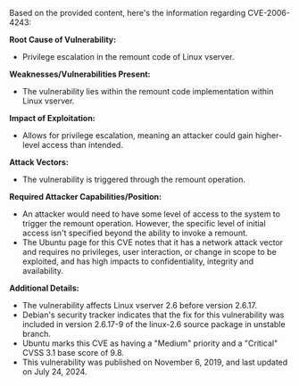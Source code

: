 Based on the provided content, here's the information regarding CVE-2006-4243:

**Root Cause of Vulnerability:**
- Privilege escalation in the remount code of Linux vserver.

**Weaknesses/Vulnerabilities Present:**
- The vulnerability lies within the remount code implementation within Linux vserver.

**Impact of Exploitation:**
- Allows for privilege escalation, meaning an attacker could gain higher-level access than intended.

**Attack Vectors:**
- The vulnerability is triggered through the remount operation.

**Required Attacker Capabilities/Position:**
- An attacker would need to have some level of access to the system to trigger the remount operation. However, the specific level of initial access isn't specified beyond the ability to invoke a remount.
- The Ubuntu page for this CVE notes that it has a network attack vector and requires no privileges, user interaction, or change in scope to be exploited, and has high impacts to confidentiality, integrity and availability.

**Additional Details:**
- The vulnerability affects Linux vserver 2.6 before version 2.6.17.
- Debian's security tracker indicates that the fix for this vulnerability was included in version 2.6.17-9 of the linux-2.6 source package in unstable branch.
- Ubuntu marks this CVE as having a "Medium" priority and a "Critical" CVSS 3.1 base score of 9.8.
- This vulnerability was published on November 6, 2019, and last updated on July 24, 2024.